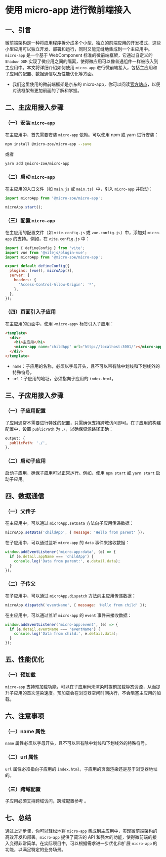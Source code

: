 # 使用 micro-app 进行微前端接入

## 一、引言

微前端架构是一种将应用程序拆分成多个小型、独立的前端应用的开发模式，这些小型应用可以独立开发、部署和运行，同时又能无缝地集成到一个主应用中。`micro-app` 是一个基于 WebComponent 标准的微前端框架，它通过自定义的 `Shadow DOM` 实现了微应用之间的隔离，使得微应用可以像普通组件一样被嵌入到主应用中。本文将详细介绍如何使用 `micro-app` 进行微前端接入，包括主应用和子应用的配置、数据通信以及性能优化等方面。

* 我们这里使用的微前端框架是京东的 micro-app，你可以阅读[官方站点](https://jd-opensource.github.io/micro-app/docs.html)，以便对该框架有更加前面的了解和掌握。

## 二、主应用接入步骤

### （一）安装 `micro-app`

在主应用中，首先需要安装 `micro-app` 依赖。可以使用 npm 或 yarn 进行安装：

```bash
npm install @micro-zoe/micro-app --save
```

或者

```bash
yarn add @micro-zoe/micro-app
```

### （二）启动 `micro-app`

在主应用的入口文件（如 `main.js` 或 `main.ts`）中，引入 `micro-app` 并启动：

```javascript
import microApp from '@micro-zoe/micro-app';

microApp.start();
```

### （三）配置 `micro-app`

在主应用的配置文件（如 `vite.config.js` 或 `vue.config.js`）中，添加对 `micro-app` 的支持。例如，在 `vite.config.js` 中：

```javascript
import { defineConfig } from 'vite';
import vue from '@vitejs/plugin-vue';
import microApp from '@micro-zoe/micro-app';

export default defineConfig({
  plugins: [vue(), microApp()],
  server: {
    headers: {
      'Access-Control-Allow-Origin': '*',
    },
  },
});
```

### （四）页面引入子应用

在主应用的页面中，使用 `<micro-app>` 标签引入子应用：

```html
<template>
  <div>
    <h1>主应用</h1>
    <micro-app name="childApp" url="http://localhost:3001/"></micro-app>
  </div>
</template>
```

- `name`：子应用的名称，必须以字母开头，且不可以带有除中划线和下划线外的特殊符号。
- `url`：子应用的地址，必须指向子应用的 `index.html`。

## 三、子应用接入步骤

### （一）子应用配置

子应用通常不需要进行特殊的配置，只需确保支持跨域访问即可。在子应用的构建配置中，设置 `publicPath` 为 `./`，以确保资源路径正确：

```javascript
output: {
  publicPath: './',
},
```

### （二）启动子应用

启动子应用，确保子应用可以正常运行。例如，使用 `npm start` 或 `yarn start` 启动子应用。

## 四、数据通信

### （一）父传子

在主应用中，可以通过 `microApp.setData` 方法向子应用传递数据：

```javascript
microApp.setData('childApp', { message: 'Hello from parent' });
```

在子应用中，可以通过监听 `micro-app` 的 `data` 事件来接收数据：

```javascript
window.addEventListener('micro-app:data', (e) => {
  if (e.detail.appName === 'childApp') {
    console.log('Data from parent:', e.detail.data);
  }
});
```

### （二）子传父

在子应用中，可以通过 `microApp.dispatch` 方法向主应用传递数据：

```javascript
microApp.dispatch('eventName', { message: 'Hello from child' });
```

在主应用中，可以通过监听 `micro-app` 的 `event` 事件来接收数据：

```javascript
window.addEventListener('micro-app:event', (e) => {
  if (e.detail.eventName === 'eventName') {
    console.log('Data from child:', e.detail.data);
  }
});
```

## 五、性能优化

### （一）预加载

`micro-app` 支持预加载功能，可以在子应用尚未渲染时提前加载静态资源，从而提升子应用的首次渲染速度。预加载会在浏览器空闲时间执行，不会阻塞主应用的加载。

## 六、注意事项

### （一）name 属性

`name` 属性必须以字母开头，且不可以带有除中划线和下划线外的特殊符号。

### （二）url 属性

`url` 属性必须指向子应用的 `index.html`，子应用的页面渲染还是基于浏览器地址的。

### （三）跨域配置

子应用必须支持跨域访问，跨域配置参考 。

## 七、总结

通过上述步骤，你可以轻松地将 `micro-app` 集成到主应用中，实现微前端架构的高效开发和部署。`micro-app` 提供了简洁的 API 和强大的功能，使得微前端的接入变得非常简单。在实际项目中，可以根据需求进一步优化和扩展 `micro-app` 的功能，以满足特定的业务场景。
